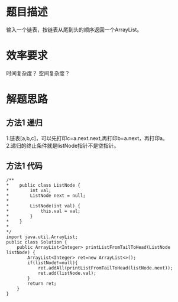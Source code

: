 # 题目描述
输入一个链表，按链表从尾到头的顺序返回一个ArrayList。  
# 效率要求
时间复杂度？
空间复杂度？
# 解题思路
## 方法1 递归
1.链表[a,b,c]，可以先打印c=a.next.next,再打印b=a.next，再打印a。  
2.递归的终止条件就是listNode指针不是空指针。  
## 方法1 代码
```
/**
*    public class ListNode {
*        int val;
*        ListNode next = null;
*
*        ListNode(int val) {
*            this.val = val;
*        }
*    }
*
*/
import java.util.ArrayList;
public class Solution {
    public ArrayList<Integer> printListFromTailToHead(ListNode listNode) {
        ArrayList<Integer> ret=new ArrayList<>();
        if(listNode!=null){
            ret.addAll(printListFromTailToHead(listNode.next));
            ret.add(listNode.val);
        }
        return ret;
    }
}
```
